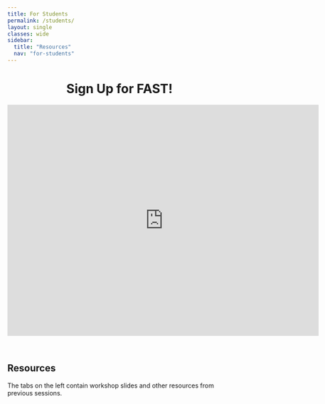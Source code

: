 ```yaml
---
title: For Students
permalink: /students/
layout: single
classes: wide
sidebar:
  title: "Resources"
  nav: "for-students"
---
```


<h1 align="center">Sign Up for FAST!</h1>
<p align="center">
<iframe src="https://docs.google.com/forms/d/e/1FAIpQLSfVbhTH9kmXmCY_1Y3W810ag86M5e9dPtjL-t0x6X9vh_B3hw/viewform?embedded=true" width="700" height="520" frameborder="0" marginheight="0" marginwidth="0">Loading…</iframe>
</p>

<br>

## Resources
The tabs on the left contain workshop slides and other resources from previous sessions.

